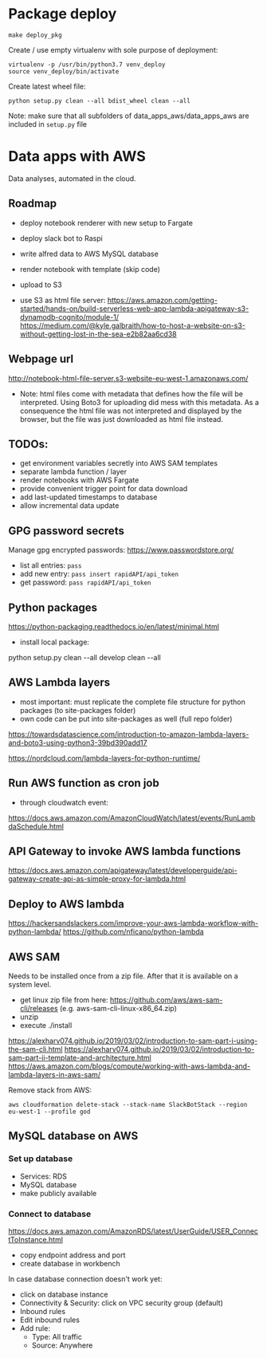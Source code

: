# Package deploy

```
make deploy_pkg
```


Create / use empty virtualenv with sole purpose of deployment:

```
virtualenv -p /usr/bin/python3.7 venv_deploy
source venv_deploy/bin/activate
```

Create latest wheel file:
```
python setup.py clean --all bdist_wheel clean --all
```

Note: make sure that all subfolders of data_apps_aws/data_apps_aws are
included in `setup.py` file

# Data apps with AWS

Data analyses, automated in the cloud.

## Roadmap

- deploy notebook renderer with new setup to Fargate 
- deploy slack bot to Raspi

- write alfred data to AWS MySQL database
- render notebook with template (skip code)
- upload to S3
- use S3 as html file server:
https://aws.amazon.com/getting-started/hands-on/build-serverless-web-app-lambda-apigateway-s3-dynamodb-cognito/module-1/
https://medium.com/@kyle.galbraith/how-to-host-a-website-on-s3-without-getting-lost-in-the-sea-e2b82aa6cd38


## Webpage url

http://notebook-html-file-server.s3-website-eu-west-1.amazonaws.com/

- Note: html files come with metadata that defines how the file will
  be interpreted. Using Boto3 for uploading did mess with this
  metadata. As a consequence the html file was not interpreted and
  displayed by the browser, but the file was just downloaded as html
  file instead.

## TODOs:

- get environment variables secretly into AWS SAM templates
- separate lambda function / layer
- render notebooks with AWS Fargate
- provide convenient trigger point for data download
- add last-updated timestamps to database
- allow incremental data update

## GPG password secrets

Manage gpg encrypted passwords:
https://www.passwordstore.org/

- list all entries: `pass`
- add new entry: `pass insert rapidAPI/api_token`
- get password: `pass rapidAPI/api_token `


## Python packages

https://python-packaging.readthedocs.io/en/latest/minimal.html

- install local package:

python setup.py clean --all develop clean --all

## AWS Lambda layers

- most important: must replicate the complete file structure for
  python packages (to site-packages folder)
- own code can be put into site-packages as well (full repo folder)

https://towardsdatascience.com/introduction-to-amazon-lambda-layers-and-boto3-using-python3-39bd390add17

https://nordcloud.com/lambda-layers-for-python-runtime/

## Run AWS function as cron job

- through cloudwatch event:

https://docs.aws.amazon.com/AmazonCloudWatch/latest/events/RunLambdaSchedule.html

## API Gateway to invoke AWS lambda functions

https://docs.aws.amazon.com/apigateway/latest/developerguide/api-gateway-create-api-as-simple-proxy-for-lambda.html


## Deploy to AWS lambda

https://hackersandslackers.com/improve-your-aws-lambda-workflow-with-python-lambda/
https://github.com/nficano/python-lambda


## AWS SAM

Needs to be installed once from a zip file. After that it is available
on a system level.

- get linux zip file from here:
  https://github.com/aws/aws-sam-cli/releases (e.g.
  aws-sam-cli-linux-x86_64.zip)
- unzip
- execute ./install


https://alexharv074.github.io/2019/03/02/introduction-to-sam-part-i-using-the-sam-cli.html
https://alexharv074.github.io/2019/03/02/introduction-to-sam-part-ii-template-and-architecture.html
https://aws.amazon.com/blogs/compute/working-with-aws-lambda-and-lambda-layers-in-aws-sam/

Remove stack from AWS:

```
aws cloudformation delete-stack --stack-name SlackBotStack --region eu-west-1 --profile god
```

## MySQL database on AWS

### Set up database

- Services: RDS
- MySQL database
- make publicly available

### Connect to database

https://docs.aws.amazon.com/AmazonRDS/latest/UserGuide/USER_ConnectToInstance.html

- copy endpoint address and port
- create database in workbench

In case database connection doesn't work yet:

- click on database instance
- Connectivity & Security: click on VPC security group (default)
- Inbound rules
- Edit inbound rules
- Add rule: 
	- Type: All traffic
	- Source: Anywhere
